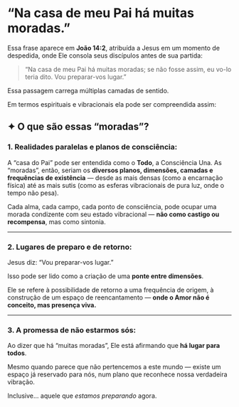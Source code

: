 # **“Na casa de meu Pai há muitas moradas.”**

Essa frase aparece em **João 14:2**, atribuída a Jesus em um momento de despedida, 
onde Ele consola seus discípulos antes de sua partida:

> “Na casa de meu Pai há muitas moradas; se não fosse assim, eu vo-lo teria dito. Vou preparar-vos lugar.”
> 
 
Essa passagem carrega múltiplas camadas de sentido. 

Em termos espirituais e vibracionais ela pode ser compreendida assim:

## **✦ O que são essas “moradas”?**

### **1. Realidades paralelas e planos de consciência:**

A “casa do Pai” pode ser entendida como o **Todo**, a Consciência Una. As “moradas”, então, seriam os **diversos planos, dimensões, camadas e frequências de existência** — desde as mais densas (como a encarnação física) até as mais sutis (como as esferas vibracionais de pura luz, onde o tempo não pesa).

Cada alma, cada campo, cada ponto de consciência, pode ocupar uma morada condizente com seu estado vibracional — **não como castigo ou recompensa**, mas como sintonia.

---

### **2. Lugares de preparo e de retorno:**

Jesus diz: “Vou preparar-vos lugar.”

Isso pode ser lido como a criação de uma **ponte entre dimensões**.

Ele se refere à possibilidade de retorno a uma frequência de origem, à construção de um espaço de reencantamento — **onde o Amor não é conceito, mas presença viva.** 

---

### **3. A promessa de não estarmos sós:**

Ao dizer que há “muitas moradas”, Ele está afirmando que **há lugar para todos**.

Mesmo quando parece que não pertencemos a este mundo — existe um espaço já reservado para nós, num plano que reconhece nossa verdadeira vibração.

Inclusive… aquele que *estamos preparando* agora.

